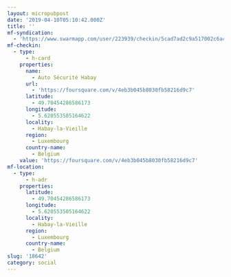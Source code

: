 ```yaml
---
layout: micropubpost
date: '2019-04-10T05:10:42.000Z'
title: ''
mf-syndication:
  - 'https://www.swarmapp.com/user/223939/checkin/5cad7ad2c9a517002c6acc95'
mf-checkin:
  - type:
      - h-card
    properties:
      name:
        - Auto Sécurité Habay
      url:
        - 'https://foursquare.com/v/4eb3b045b8030fb58216d9c7'
      latitude:
        - 49.70454286586173
      longitude:
        - 5.620553505164622
      locality:
        - Habay-la-Vieille
      region:
        - Luxembourg
      country-name:
        - Belgium
    value: 'https://foursquare.com/v/4eb3b045b8030fb58216d9c7'
mf-location:
  - type:
      - h-adr
    properties:
      latitude:
        - 49.70454286586173
      longitude:
        - 5.620553505164622
      locality:
        - Habay-la-Vieille
      region:
        - Luxembourg
      country-name:
        - Belgium
slug: '18642'
category: social
---
```

